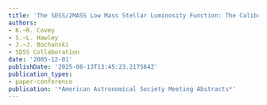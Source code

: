 ```yaml
---
title: 'The SDSS/2MASS Low Mass Stellar Luminosity Function: The Calibration Region'
authors:
- K.~R. Covey
- S.~L. Hawley
- J.~J. Bochanski
- SDSS Collaboration
date: '2005-12-01'
publishDate: '2025-08-13T13:45:23.217564Z'
publication_types:
- paper-conference
publication: '*American Astronomical Society Meeting Abstracts*'
---
```

